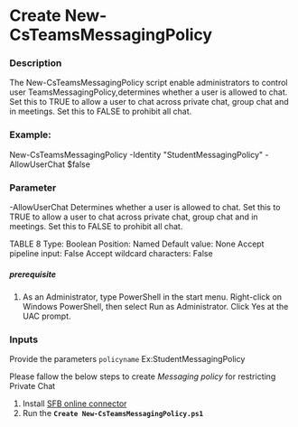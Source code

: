# Create New-CsTeamsMessagingPolicy

### Description
The New-CsTeamsMessagingPolicy script enable administrators to control user TeamsMessagingPolicy,determines whether a user is allowed to chat. Set this to TRUE to allow a user to chat across private chat, group chat and in meetings. Set this to FALSE to prohibit all chat. 

### Example:

New-CsTeamsMessagingPolicy -Identity "StudentMessagingPolicy" -AllowUserChat $false

### Parameter
-AllowUserChat
Determines whether a user is allowed to chat. Set this to TRUE to allow a user to chat across private chat, group chat and in meetings. Set this to FALSE to prohibit all chat.

TABLE 8
Type:	Boolean
Position:	Named
Default value:	None
Accept pipeline input:	False
Accept wildcard characters:	False

##### prerequisite 
1. As an Administrator, type PowerShell in the start menu. Right-click on Windows PowerShell, then select Run as Administrator.
Click Yes at the UAC prompt.

### Inputs
Provide the parameters
`policyname` Ex:StudentMessagingPolicy

Please fallow the below steps to create _Messaging policy_ for restricting Private Chat
1)	Install [SFB online connector](https://www.microsoft.com/en-us/download/details.aspx?id=39366)
2)	Run the **`Create New-CsTeamsMessagingPolicy.ps1`**






